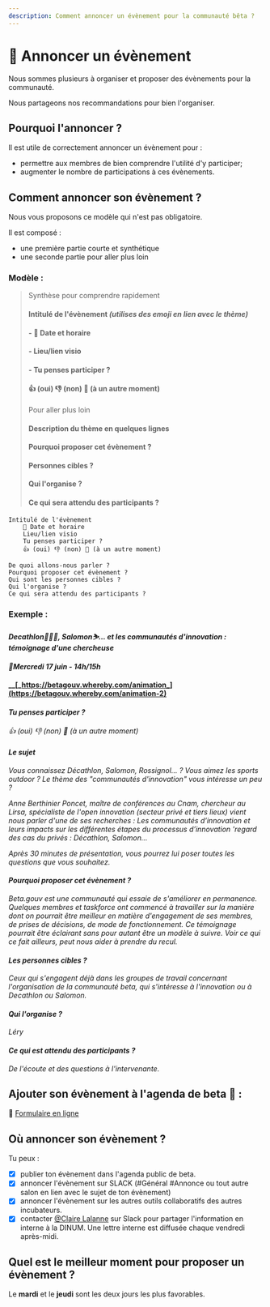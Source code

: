 ```yaml
---
description: Comment annoncer un évènement pour la communauté bêta ?
---
```


# 📢 Annoncer un évènement

Nous sommes plusieurs  à  organiser et proposer des évènements pour la communauté.

Nous partageons nos recommandations pour bien l'organiser.

## Pourquoi l'annoncer ?

Il est utile de correctement annoncer un évènement pour :

*  permettre aux membres de bien comprendre l'utilité d'y participer;
* augmenter le nombre de participations à ces évènements.

## Comment annoncer son évènement ?

Nous vous proposons ce modèle qui n'est pas obligatoire.

Il est composé :

* une première partie courte et synthétique 
* une seconde partie pour aller plus loin

### Modèle :

> Synthèse pour comprendre rapidement
>
> #### Intitulé de l'évènement _\(utilises des emoji en lien avec le thème\)_
>
> #### - 📆 Date et horaire
>
> #### - Lieu/lien visio
>
> #### - Tu penses participer ?
>
> #### 👍 \(oui\) 👎 \(non\) 📅 \(à un autre moment\)
>
> Pour aller plus loin
>
> #### Description du thème en quelques lignes
>
> #### Pourquoi proposer cet évènement ?
>
> #### Personnes cibles ?
>
> #### Qui l'organise ?
>
> #### Ce qui sera attendu des participants ?

```text
Intitulé de l'évènement
    📆 Date et horaire
    Lieu/lien visio
    Tu penses participer ?
    👍 (oui) 👎 (non) 📅 (à un autre moment)

De quoi allons-nous parler ?
Pourquoi proposer cet évènement ?
Qui sont les personnes cibles ?
Qui l'organise ?
Ce qui sera attendu des participants ?
```

### Exemple :

#### _Decathlon🏄🏾‍♀️, Salomon⛷... et les communautés d'innovation : témoignage d'une chercheuse_

#### _📆Mercredi 17 juin - 14h/15h_

#### \_\_[_https://betagouv.whereby.com/animation_](https://betagouv.whereby.com/animation-2)

#### _Tu penses participer ?_

_👍 \(oui\) 👎 \(non\) 📅 \(à un autre moment\)_

#### _Le sujet_

_Vous connaissez Décathlon, Salomon, Rossignol... ? Vous aimez les sports outdoor ? Le thème des "communautés d'innovation" vous intéresse un peu ?_

_Anne Berthinier Poncet, maître de conférences au Cnam, chercheur au Lirsa, spécialiste de l'open innovation \(secteur privé et tiers lieux\) vient nous parler d'une de ses recherches : Les communautés d’innovation et leurs impacts sur les différentes étapes du processus d’innovation 'regard des cas du privés : Décathlon, Salomon..._

_Après 30 minutes de présentation, vous pourrez lui poser toutes les questions que vous souhaitez._

#### _Pourquoi proposer cet évènement ?_

_Beta.gouv est une communauté qui essaie de s'améliorer en permanence. Quelques membres et taskforce ont commencé à travailler sur la manière dont on pourrait être meilleur en matière d'engagement de ses membres, de prises de décisions, de mode de fonctionnement. Ce témoignage pourrait être éclairant sans pour autant être un modèle à suivre. Voir ce qui ce fait ailleurs, peut nous aider à prendre du recul._

#### _Les personnes cibles ?_

_Ceux qui s'engagent déjà dans les groupes de travail concernant l'organisation de la communauté beta, qui s'intéresse à l'innovation ou à Decathlon ou Salomon._

#### _Qui l'organise ?_

_Léry_

#### _Ce qui est attendu des participants ?_

_De l'écoute et des questions à l'intervenante._

## Ajouter son évènement à l'agenda de beta 📅 :

📅 [Formulaire en ligne](https://airtable.com/shrWvcUAOJqllVqtj)

## Où annoncer son évènement ? 

Tu peux : 

* [x] publier ton évènement dans l'agenda public de beta.
* [x] annoncer l'évènement sur SLACK \(\#Général \#Annonce ou tout autre salon en lien avec le sujet de ton évènement\)
* [x] annoncer l'évènement sur les autres outils collaboratifs des autres incubateurs.
* [x] contacter [@Claire Lalanne](https://startups-detat.slack.com/team/U010VSL93E3) sur Slack pour partager l'information en interne à la DINUM. Une lettre interne est diffusée chaque vendredi après-midi.

## Quel est le meilleur moment pour proposer un évènement ?

Le **mardi** et le **jeudi** sont les deux jours les plus favorables.




